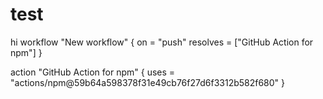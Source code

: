# test
hi
workflow "New workflow" {
  on = "push"
  resolves = ["GitHub Action for npm"]
}

action "GitHub Action for npm" {
  uses = "actions/npm@59b64a598378f31e49cb76f27d6f3312b582f680"
}
